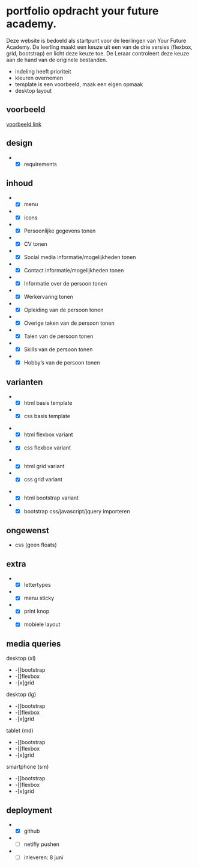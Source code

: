 # portfolio opdracht your future academy.

Deze website is bedoeld als startpunt voor de leerlingen van Your Future Academy.
De leerling maakt een keuze uit een van de drie versies (flexbox, grid, bootstrap) en licht deze keuze toe.
De Leraar controleert deze keuze aan de hand van de originele bestanden.

- indeling heeft prioriteit
- kleuren overnemen
- template is een voorbeeld, maak een eigen opmaak
- desktop layout

## voorbeeld

[voorbeeld link](https://yfademocv.netlify.app/#skills)

## design

- -[x] requirements

## inhoud

- -[x] menu
- -[x] icons
- -[x] Persoonlijke gegevens tonen
- -[x] CV tonen
- -[x] Social media informatie/mogelijkheden tonen
- -[x] Contact informatie/mogelijkheden tonen
- -[x] Informatie over de persoon tonen
- -[x] Werkervaring tonen
- -[x] Opleiding van de persoon tonen
- -[x] Overige taken van de persoon tonen
- -[x] Talen van de persoon tonen
- -[x] Skills van de persoon tonen
- -[x] Hobby’s van de persoon tonen

## varianten

- -[x] html basis template
- -[x] css basis template

* -[x] html flexbox variant
* -[x] css flexbox variant

- -[x] html grid variant
- -[x] css grid variant

* -[x] html bootstrap variant
* -[x] bootstrap css/javascript/jquery importeren

## ongewenst

- css (geen floats)

## extra

- -[x] lettertypes
- -[x] menu sticky
- -[x] print knop
- -[x] mobiele layout

## media queries
desktop (xl)
 - -[]bootstrap
 - -[]flexbox
 - -[x]grid
 
 desktop (lg)
 - -[]bootstrap
 - -[]flexbox
 - -[x]grid
 
 tablet (md)
 - -[]bootstrap
 - -[]flexbox
 - -[x]grid
 
 smartphone (sm)
 - -[]bootstrap
 - -[]flexbox
 - -[x]grid

## deployment

- -[x] github
- -[ ] netifly pushen
- -[ ] inleveren: 8 juni
